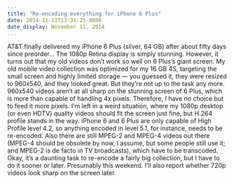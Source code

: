 ```yaml
---
title: "Re-encoding everything for iPhone 6 Plus"
date: 2014-11-11T13:31:25-0800
date_display: November 11, 2014
...
```


AT&T finally delivered my iPhone 6 Plus (silver, 64 GB) after about fifty days since preorder… The 1080p Retina display is simply stunning. However, it turns out that my old videos don’t work so well on 6 Plus’s giant screen. My old mobile video collection was optimized for my 16 GB 4S, targeting the small screen and highly limited storage — you guessed it, they were resized to 960x540, and they looked great. But they’re not up to the task any more. 960x540 videos aren’t at all sharp on the stunning screen of 6 Plus, which is more than capable of handling 4x pixels. Therefore, I have no choice but to feed it more pixels. I’m left in a weird situation, where my 1080p desktop (or even HDTV) quality videos should fit the screen just fine, but H.264 profile stands in the way. iPhone 6 and 6 Plus are only capable of High Profile level 4.2, so anything encoded in level 5.1, for instance, needs to be re-encoded. Also there are still MPEG-2 and MPEG-4 videos out there (MPEG-4 should be obsolete by now, I assume, but some people still use it; and MPEG-2 is de facto in TV broadcasts), which have to be transcoded. Okay, it’s a daunting task to re-encode a fairly big collection, but I have to do it sooner or later. Presumably this weekend. I’ll also report whether 720p videos look sharp on the screen later.
